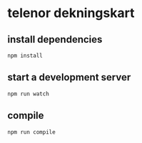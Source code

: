 # telenor dekningskart

## install dependencies

    npm install

## start a development server

    npm run watch

## compile

    npm run compile
